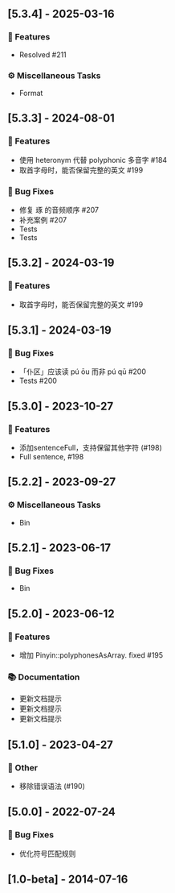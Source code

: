 ## [5.3.4] - 2025-03-16

### 🚀 Features

- Resolved #211

### ⚙️ Miscellaneous Tasks

- Format
## [5.3.3] - 2024-08-01

### 🚀 Features

- 使用 heteronym 代替 polyphonic 多音字 #184
- 取首字母时，能否保留完整的英文 #199

### 🐛 Bug Fixes

- 修复 琢 的音频顺序 #207
- 补充案例 #207
- Tests
- Tests
## [5.3.2] - 2024-03-19

### 🚀 Features

- 取首字母时，能否保留完整的英文 #199
## [5.3.1] - 2024-03-19

### 🐛 Bug Fixes

- 「仆区」应该读 pú ōu 而非 pú qū #200
- Tests #200
## [5.3.0] - 2023-10-27

### 🚀 Features

- 添加sentenceFull，支持保留其他字符 (#198)
- Full sentence, #198
## [5.2.2] - 2023-09-27

### ⚙️ Miscellaneous Tasks

- Bin
## [5.2.1] - 2023-06-17

### 🐛 Bug Fixes

- Bin
## [5.2.0] - 2023-06-12

### 🚀 Features

- 增加 Pinyin::polyphonesAsArray. fixed #195

### 📚 Documentation

- 更新文档提示
- 更新文档提示
- 更新文档提示
## [5.1.0] - 2023-04-27

### 💼 Other

- 移除错误语法 (#190)
## [5.0.0] - 2022-07-24

### 🐛 Bug Fixes

- 优化符号匹配规则
## [1.0-beta] - 2014-07-16
